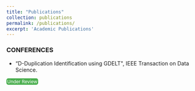```yaml
---
title: "Publications"
collection: publications
permalink: /publications/
excerpt: 'Academic Publications'
---
```

### CONFERENCES <br>

* “D-Duplication Identification using GDELT", IEEE Transaction on Data Science.
<a href="https://example.com/your-paper.pdf" style="display: inline-block; padding: 1px 2px; background-color: #4CAF50; color: white; text-align: center; text-decoration: none; border-radius: 5px; font-size: 12px;">
Under Review
</a>
